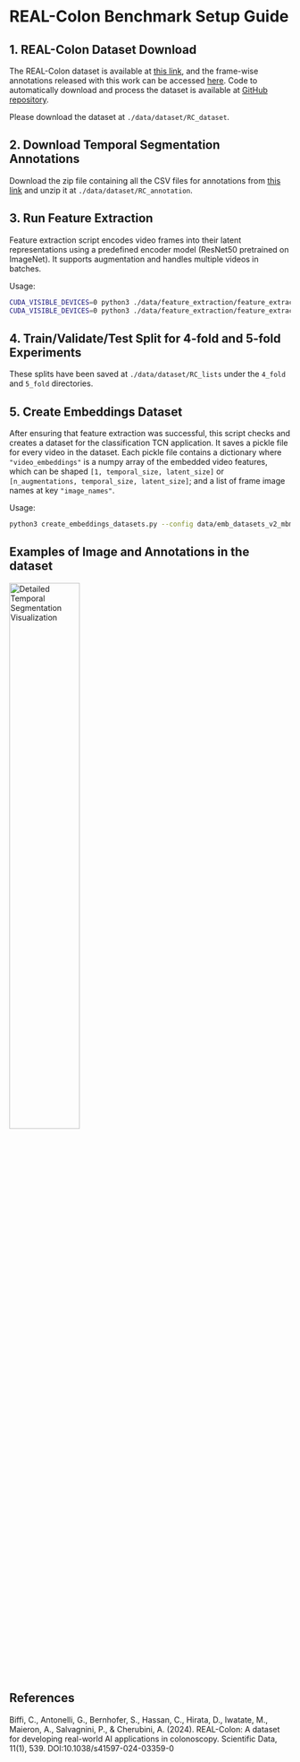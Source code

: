 # REAL-Colon Benchmark Setup Guide

## 1. REAL-Colon Dataset Download

The REAL-Colon dataset is available at [this link](https://doi.org/10.25452/figshare.plus.22202866), and the frame-wise annotations released with this work can be accessed [here](https://doi.org/10.6084/m9.figshare.26472913). Code to automatically download and process the dataset is available at [GitHub repository](https://github.com/cosmoimd/real-colon-dataset).

Please download the dataset at `./data/dataset/RC_dataset`.

## 2. Download Temporal Segmentation Annotations

Download the zip file containing all the CSV files for annotations from [this link](https://doi.org/10.6084/m9.figshare.26472913) and unzip it at `./data/dataset/RC_annotation`.

## 3. Run Feature Extraction

Feature extraction script encodes video frames into their latent representations using a predefined encoder model (ResNet50 pretrained on ImageNet). It supports augmentation and handles multiple videos in batches.

Usage:
```bash
CUDA_VISIBLE_DEVICES=0 python3 ./data/feature_extraction/feature_extraction.py --config ./data/feature_extraction/ymls/feature_extraction_1x_RC.yml
CUDA_VISIBLE_DEVICES=0 python3 ./data/feature_extraction/feature_extraction.py --config ./data/feature_extraction/ymls/feature_extraction_5x_aug_RC.yml
```

## 4. Train/Validate/Test Split for 4-fold and 5-fold Experiments
These splits have been saved at `./data/dataset/RC_lists` under the `4_fold` and `5_fold` directories.

## 5. Create Embeddings Dataset
After ensuring that feature extraction was successful, this script checks and creates a dataset for the classification TCN application. It saves a pickle file for every video in the dataset. Each pickle file contains a dictionary where `"video_embeddings"` is a numpy array of the embedded video features, which can be shaped `[1, temporal_size, latent_size]` or `[n_augmentations, temporal_size, latent_size]`; and a list of frame image names at key `"image_names"`.

Usage:
```bash
python3 create_embeddings_datasets.py --config data/emb_datasets_v2_mbmmx.yml
```

## Examples of Image and Annotations in the dataset
<img src="./images/frame_variability_visualization.png" alt="Detailed Temporal Segmentation Visualization" width="50%">

## References
Biffi, C., Antonelli, G., Bernhofer, S., Hassan, C., Hirata, D., Iwatate, M., Maieron, A., Salvagnini, P., & Cherubini, A. (2024). REAL-Colon: A dataset for developing real-world AI applications in colonoscopy. Scientific Data, 11(1), 539. DOI:10.1038/s41597-024-03359-0